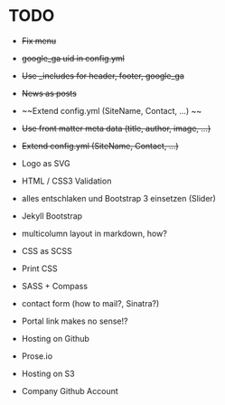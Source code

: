 # TODO

- ~~Fix menu~~
- ~~google_ga uid in config.yml~~
- ~~Use _includes for header, footer, google_ga~~
- ~~News as posts~~
- ~~Extend config.yml (SiteName, Contact, ...) ~~
- ~~Use front matter meta data (title, author, image, ...)~~
- ~~Extend config.yml (SiteName, Contact, ...)~~

- Logo as SVG


- HTML / CSS3 Validation

- alles entschlaken und Bootstrap 3 einsetzen (Slider)
- Jekyll Bootstrap

- multicolumn layout in markdown, how?

- CSS as SCSS
- Print CSS
- SASS + Compass

- contact form (how to mail?, Sinatra?)

- Portal link makes no sense!?

- Hosting on Github
- Prose.io
- Hosting on S3

- Company Github Account

